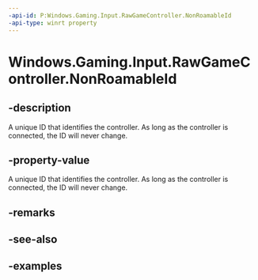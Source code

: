 ```yaml
---
-api-id: P:Windows.Gaming.Input.RawGameController.NonRoamableId
-api-type: winrt property
---
```


<!-- Property syntax.
public string NonRoamableId { get; }
-->

# Windows.Gaming.Input.RawGameController.NonRoamableId

## -description

A unique ID that identifies the controller. As long as the controller is connected, the ID will never change.

## -property-value

A unique ID that identifies the controller. As long as the controller is connected, the ID will never change.

## -remarks

## -see-also

## -examples

